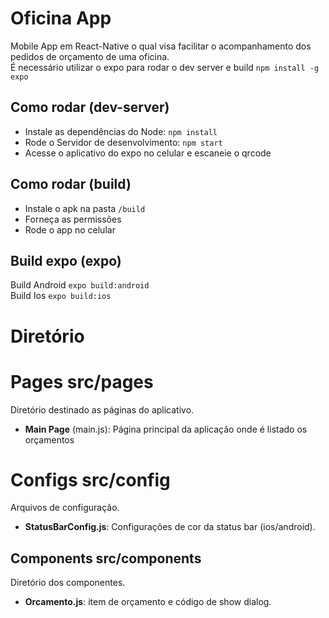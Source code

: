 # Oficina App
Mobile App em React-Native o qual visa facilitar o acompanhamento dos pedidos de orçamento de uma oficina.  
É necessário utilizar o expo para rodar o dev server e build `npm install -g expo`

## Como rodar (dev-server)
* Instale as dependências do Node: `npm install` 
* Rode o Servidor de desenvolvimento: `npm start`
* Acesse o aplicativo do expo no celular e escaneie o qrcode

## Como rodar (build)
* Instale o apk na pasta `/build`
* Forneça as permissões
* Rode o app no celular

## Build expo (expo)
Build Android `expo build:android`  
Build Ios `expo build:ios`  

# Diretório

# Pages src/pages 
Diretório destinado as páginas do aplicativo.

* **Main Page** (main.js): Página principal da aplicação onde é listado os orçamentos

# Configs src/config
Arquivos de configuração.
* **StatusBarConfig.js**: Configurações de cor da status bar (ios/android).
## Components src/components
Diretório dos componentes.
* **Orcamento.js**: item de orçamento e código de show dialog.